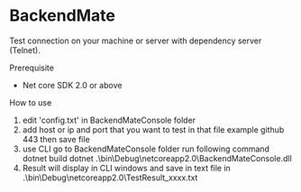 # BackendMate
Test connection on your machine or server with dependency server (Telnet).

Prerequisite
- Net core SDK 2.0 or above

How to use
1. edit 'config.txt' in BackendMateConsole folder
2. add host or ip and port that you want to test in that file
  example
  github 443
then save file
3. use CLI go to BackendMateConsole folder run following command
  dotnet build
  dotnet .\bin\Debug\netcoreapp2.0\BackendMateConsole.dll
4. Result will display in CLI windows and save in text file in .\bin\Debug\netcoreapp2.0\TestResult_xxxx.txt
